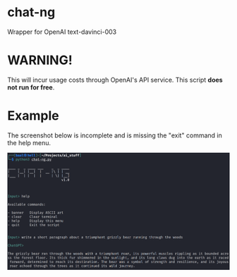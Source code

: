 # chat-ng
Wrapper for OpenAI text-davinci-003

# WARNING!

This will incur usage costs through OpenAI's API service. This script **does not run for free**.

# Example

The screenshot below is incomplete and is missing the "exit" command in the help menu. 

![](/chat-ng.PNG)
